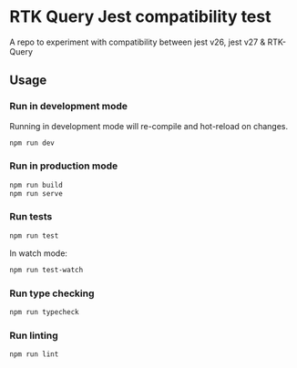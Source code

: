 # RTK Query Jest compatibility test

A repo to experiment with compatibility between jest v26,  jest v27 & RTK-Query

## Usage

### Run in development mode

Running in development mode will re-compile and hot-reload on changes.

```bash
npm run dev
```

### Run in production mode

```bash
npm run build
npm run serve
```

### Run tests

```bash
npm run test
```

In watch mode:

```bash
npm run test-watch
```

### Run type checking

```bash
npm run typecheck
```

### Run linting

```
npm run lint
```
